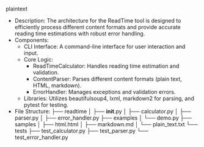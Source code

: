 plaintext
- Description: The architecture for the ReadTime tool is designed to efficiently process different content formats and provide accurate reading time estimations with robust error handling.
- Components:
  - CLI Interface: A command-line interface for user interaction and input.
  - Core Logic: 
    - ReadTimeCalculator: Handles reading time estimation and validation.
    - ContentParser: Parses different content formats (plain text, HTML, markdown).
    - ErrorHandler: Manages exceptions and validation errors.
  - Libraries: Utilizes beautifulsoup4, lxml, markdown2 for parsing, and pytest for testing.
- File Structure:
  ├── readtime
  │   ├── __init__.py
  │   ├── calculator.py
  │   ├── parser.py
  │   ├── error_handler.py
  ├── examples
  │   └── demo.py
  ├── samples
  │   ├── html.html
  │   ├── markdown.md
  │   └── plain_text.txt
  └── tests
      ├── test_calculator.py
      ├── test_parser.py
      └── test_error_handler.py